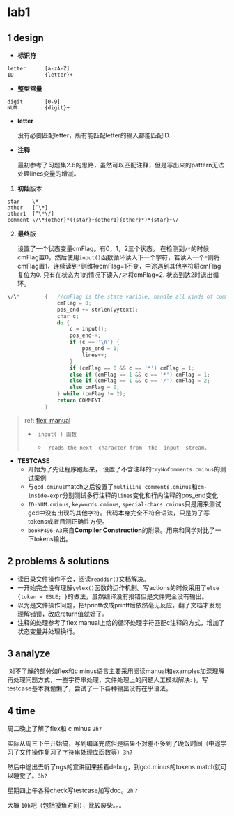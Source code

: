 # lab1

## 1 design

- **标识符**

```
letter      [a-zA-Z]
ID          {letter}+
```

- **整型常量**

```
digit       [0-9]
NUM         {digit}+
```

- **letter**

  没有必要匹配letter，所有能匹配letter的输入都能匹配ID.
  
- **注释**

  最初参考了习题集2.6的思路，虽然可以匹配注释，但是写出来的pattern无法处理lines变量的增减。

1. **初始**版本

```
star	\*
other 	[^\*]
other1	[^\*\/]
comment	\/\*{other}*({star}+{other1}{other}*)*{star}+\/
```

2. **最终**版

   设置了一个状态变量cmFlag。有0，1，2三个状态。
   在检测到`/*`的时候cmFlag置0，然后使用`input()`函数循环读入下一个字符，若读入一个`*`则将cmFlag置1，连续读到`*`则维持cmFlag=1不变，中途遇到其他字符将cmFlag复位为0. 只有在状态为1的情况下读入`/`才将cmFlag=2. 状态到达2时退出循环。

```c
\/\*        {   //cmFlag is the state varible, handle all kinds of comments
                cmFlag = 0;
                pos_end += strlen(yytext);
                char c;
                do {
                    c = input();
                    pos_end++;
                    if (c == '\n') {
                        pos_end = 1;
                        lines++;
                    }
                    if (cmFlag == 0 && c == '*') cmFlag = 1;
                    else if (cmFlag == 1 && c == '*') cmFlag = 1;
                    else if (cmFlag == 1 && c == '/') cmFlag = 2;
                    else cmFlag = 0;
                } while (cmFlag != 2);
                return COMMENT;
            }
```

> ref: [flex_manual](http://dinosaur.compilertools.net/flex/manpage.html)
>
>  -      input( ) 函数
> 	 -      reads the next  character from  the  input  stream.

- **TESTCASE**
  - 开始为了先让程序跑起来， 设置了不含注释的`tryNoComments.cminus`的测试案例
  - 与`gcd.cminus`match之后设置了`multiline_comments.cminus`和`cm-inside-expr`分别测试多行注释的`lines`变化和行内注释的pos_end变化
  - `ID-NUM.cminus`, `keywords.cminus`, `special-chars.cminus`只是用来测试gcd中没有出现的其他字符。代码本身完全不符合语法，只是为了写tokens或者目测正确性方便。
  - `bookP496-A3`来自**Compiler Construction**的附录。用来和同学对比了一下tokens输出。

## 2 problems & solutions

- 读目录文件操作不会，阅读`readdir()`文档解决。
- 一开始完全没有理解`yylex()`函数的运作机制。写actions的时候采用了`else	{token = ESLE; }`的做法，虽然编译没有报错但是文件完全没有输出。
- 以为是文件操作问题，把fprintf改成printf后依然毫无反应，翻了文档才发现理解错误，改成return值就好了。
- 注释的处理参考了flex manual上给的循环处理字符匹配c注释的方式，增加了状态变量并处理换行。

## 3 analyze

​	对不了解的部分如flex和c minus语言主要采用阅读manual和examples加深理解再处理问题方式，一些字符串处理，文件处理上的问题人工模拟解决: )。写testcase基本就偷懒了，尝试了一下各种输出没有在乎语法。

## 4 time 

周二晚上了解了flex和 c minus `2h?`

实际从周三下午开始搞，写到编译完成但是结果不对差不多到了晚饭时间（中途学习了文件操作复习了字符串处理库函数等）`3h?`

然后中途出去听了ngs的宣讲回来接着debug，到gcd.minus的tokens match就可以睡觉了。`3h?`

星期四上午各种check写testcase加写doc。`2h？`

大概 `10h`吧（包括摸鱼时间），比较废柴。。。